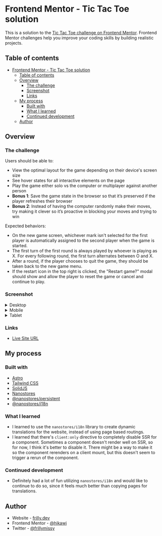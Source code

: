 # Frontend Mentor - Tic Tac Toe solution

This is a solution to the [Tic Tac Toe challenge on Frontend Mentor](https://www.frontendmentor.io/challenges/tic-tac-toe-game-Re7ZF_E2v). Frontend Mentor challenges help you improve your coding skills by building realistic projects.

## Table of contents

- [Frontend Mentor - Tic Tac Toe solution](#frontend-mentor---tic-tac-toe-solution)
  - [Table of contents](#table-of-contents)
  - [Overview](#overview)
    - [The challenge](#the-challenge)
    - [Screenshot](#screenshot)
    - [Links](#links)
  - [My process](#my-process)
    - [Built with](#built-with)
    - [What I learned](#what-i-learned)
    - [Continued development](#continued-development)
  - [Author](#author)

## Overview

### The challenge

Users should be able to:

- View the optimal layout for the game depending on their device's screen size
- See hover states for all interactive elements on the page
- Play the game either solo vs the computer or multiplayer against another person
- **Bonus 1**: Save the game state in the browser so that it’s preserved if the player refreshes their browser
- **Bonus 2**: Instead of having the computer randomly make their moves, try making it clever so it’s proactive in blocking your moves and trying to win

Expected behaviors:

- On the new game screen, whichever mark isn't selected for the first player is automatically assigned to the second player when the game is started.
- The first turn of the first round is always played by whoever is playing as X. For every following round, the first turn alternates between O and X.
- After a round, if the player chooses to quit the game, they should be taken back to the new game menu.
- If the restart icon in the top right is clicked, the "Restart game?" modal should show and allow the player to reset the game or cancel and continue to play.

### Screenshot

<details>
<summary>Desktop</summary>

![Desktop](./screenshot-desktop.jpeg)

</details>

<details>
<summary>Mobile</summary>

![Mobile](./screenshot-mobile.jpeg)

</details>

<details>
<summary>Tablet</summary>

![Tablet](./screenshot-tablet.jpeg)

</details>

### Links

- [Live Site URL](https://tic-tac-toe.frilly.dev/)

## My process

### Built with

- [Astro](https://astro.build/)
- [Tailwind CSS](https://tailwindcss.com/)
- [SolidJS](https://www.solidjs.com/)
- [Nanostores](https://github.com/nanostores/nanostores)
- [@nanostores/persistent](https://github.com/nanostores/persistent)
- [@nanostores/i18n](https://github.com/nanostores/i18n)

### What I learned

- I learned to use the `nanostores/i18n` library to create dynamic translations for the website, instead of using page based routings.
- I learned that there's `client:only` directive to completely disable SSR for a component. Sometimes a component doesn't render well on SSR, so for now, I think it's better to disable it. There might be a way to make it so the component rerenders on a client mount, but this doesn't seem to trigger a rerun of the component.

### Continued development

- Definitely had a lot of fun utilizing `nanostores/i18n` and would like to continue to do so, since it feels much better than copying pages for translations.

## Author

- Website - [frilly.dev](https://frilly.dev)
- Frontend Mentor - [@hikawi](https://www.frontendmentor.io/profile/hikawi)
- Twitter - [@frillymissy](https://www.twitter.com/frillymissy)

